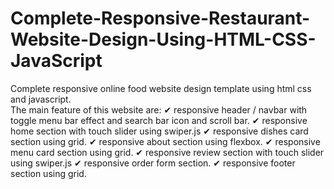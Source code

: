 # Complete-Responsive-Restaurant-Website-Design-Using-HTML-CSS-JavaScript
Complete responsive online food website design template using html css and javascript.  
The main feature of this website are: 
✔ responsive header / navbar with toggle menu bar effect and search bar icon and scroll bar. 
✔ responsive home section with touch slider using swiper.js 
✔ responsive dishes card section using grid. 
✔ responsive about section using flexbox. 
✔ responsive menu card section using grid. 
✔ responsive review section with touch slider using swiper.js 
✔ responsive order form section. 
✔ responsive footer section using grid.
